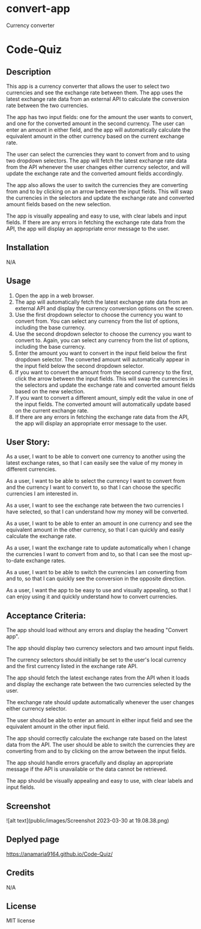 # convert-app
Currency converter

# Code-Quiz

## Description

This app is a currency converter that allows the user to select two currencies and see the exchange rate between them. The app uses the latest exchange rate data from an external API to calculate the conversion rate between the two currencies.

The app has two input fields: one for the amount the user wants to convert, and one for the converted amount in the second currency. The user can enter an amount in either field, and the app will automatically calculate the equivalent amount in the other currency based on the current exchange rate.

The user can select the currencies they want to convert from and to using two dropdown selectors. The app will fetch the latest exchange rate data from the API whenever the user changes either currency selector, and will update the exchange rate and the converted amount fields accordingly.

The app also allows the user to switch the currencies they are converting from and to by clicking on an arrow between the input fields. This will swap the currencies in the selectors and update the exchange rate and converted amount fields based on the new selection.

The app is visually appealing and easy to use, with clear labels and input fields. If there are any errors in fetching the exchange rate data from the API, the app will display an appropriate error message to the user.

## Installation

N/A

## Usage

1. Open the app in a web browser.
2. The app will automatically fetch the latest exchange rate data from an external API and display the currency conversion options on the screen.
3. Use the first dropdown selector to choose the currency you want to convert from. You can select any currency from the list of options, including the base currency.
4. Use the second dropdown selector to choose the currency you want to convert to. Again, you can select any currency from the list of options, including the base currency.
5. Enter the amount you want to convert in the input field below the first dropdown selector. The converted amount will automatically appear in the input field below the second dropdown selector.
6. If you want to convert the amount from the second currency to the first, click the arrow between the input fields. This will swap the currencies in the selectors and update the exchange rate and converted amount fields based on the new selection.
7. If you want to convert a different amount, simply edit the value in one of the input fields. The converted amount will automatically update based on the current exchange rate.
8. If there are any errors in fetching the exchange rate data from the API, the app will display an appropriate error message to the user.

## User Story:

As a user, I want to be able to convert one currency to another using the latest exchange rates, so that I can easily see the value of my money in different currencies.

As a user, I want to be able to select the currency I want to convert from and the currency I want to convert to, so that I can choose the specific currencies I am interested in.

As a user, I want to see the exchange rate between the two currencies I have selected, so that I can understand how my money will be converted.

As a user, I want to be able to enter an amount in one currency and see the equivalent amount in the other currency, so that I can quickly and easily calculate the exchange rate.

As a user, I want the exchange rate to update automatically when I change the currencies I want to convert from and to, so that I can see the most up-to-date exchange rates.

As a user, I want to be able to switch the currencies I am converting from and to, so that I can quickly see the conversion in the opposite direction.

As a user, I want the app to be easy to use and visually appealing, so that I can enjoy using it and quickly understand how to convert currencies.

## Acceptance Criteria:

The app should load without any errors and display the heading "Convert app".

The app should display two currency selectors and two amount input fields.

The currency selectors should initially be set to the user's local currency and the first currency listed in the exchange rate API.

The app should fetch the latest exchange rates from the API when it loads and display the exchange rate between the two currencies selected by the user.

The exchange rate should update automatically whenever the user changes either currency selector.

The user should be able to enter an amount in either input field and see the equivalent amount in the other input field.

The app should correctly calculate the exchange rate based on the latest data from the API.
The user should be able to switch the currencies they are converting from and to by clicking on the arrow between the input fields.

The app should handle errors gracefully and display an appropriate message if the API is unavailable or the data cannot be retrieved.

The app should be visually appealing and easy to use, with clear labels and input fields.

## Screenshot

![alt text](public/images/Screenshot 2023-03-30 at 19.08.38.png)

## Deplyed page

https://anamaria9164.github.io/Code-Quiz/

## Credits

N/A

## License

MIT license

